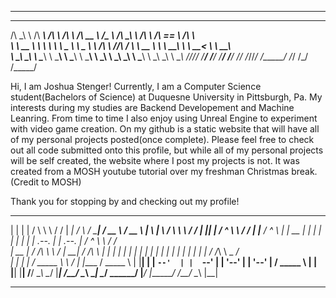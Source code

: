 




 --------------------------------------------------------------------------------------------------------------------------------------------------
 __  __     ______     __         __         ______        ______   __  __     ______     ______     ______    
/\ \_\ \   /\  ___\   /\ \       /\ \       /\  __ \      /\__  _\ /\ \_\ \   /\  ___\   /\  == \   /\  ___\   
\ \  __ \  \ \  __\   \ \ \____  \ \ \____  \ \ \/\ \     \/_/\ \/ \ \  __ \  \ \  __\   \ \  __<   \ \  __\   
 \ \_\ \_\  \ \_____\  \ \_____\  \ \_____\  \ \_____\       \ \_\  \ \_\ \_\  \ \_____\  \ \_\ \_\  \ \_____\ 
  \/_/\/_/   \/_____/   \/_____/   \/_____/   \/_____/        \/_/   \/_/\/_/   \/_____/   \/_/ /_/   \/_____/ 
                                                                                                              
                                                                                                            
 Hi, I am Joshua Stenger! Currently, I am a Computer Science student(Bachelors of Science) at Duquesne University in Pittsburgh, Pa.
 My interests during my studies are Backend Developement and Machine Leanring.
 From time to time I also enjoy using Unreal Engine to experiment with video game creation.
 On my github is a static website that will have all of my personal projects posted(once complete).
 Please feel free to check out all code submitted onto this profile, but while all of my personal projects will be self created,
 the website where I post my projects is not. It was created from a MOSH youtube tutorial over my freshman Christmas break. (Credit to MOSH)

 Thank you for stopping by and checking out my profile!

  __    __       ___   ____    ____  _______         ___           _______   ______     ______    _______      _______       ___   ____    ____ 
|  |  |  |     /   \  \   \  /   / |   ____|       /   \         /  _____| /  __  \   /  __  \  |       \    |       \     /   \  \   \  /   / 
|  |__|  |    /  ^  \  \   \/   /  |  |__         /  ^  \       |  |  __  |  |  |  | |  |  |  | |  .--.  |   |  .--.  |   /  ^  \  \   \/   /  
|   __   |   /  /_\  \  \      /   |   __|       /  /_\  \      |  | |_ | |  |  |  | |  |  |  | |  |  |  |   |  |  |  |  /  /_\  \  \_    _/   
|  |  |  |  /  _____  \  \    /    |  |____     /  _____  \     |  |__| | |  `--'  | |  `--'  | |  '--'  |   |  '--'  | /  _____  \   |  |     
|__|  |__| /__/     \__\  \__/     |_______|   /__/     \__\     \______|  \______/   \______/  |_______/    |_______/ /__/     \__\  |__|     

 --------------------------------------------------------------------------------------------------------------------------------------------------









